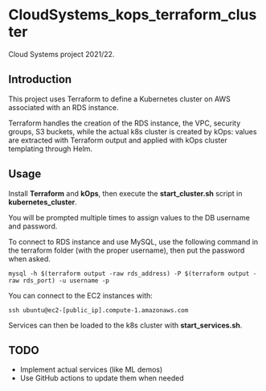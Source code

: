 # CloudSystems_kops_terraform_cluster
Cloud Systems project 2021/22.

## Introduction
This project uses Terraform to define a Kubernetes cluster on AWS associated with an RDS instance.

Terraform handles the creation of the RDS instance, the VPC, security groups, S3 buckets, while the actual k8s cluster is created by kOps: values are extracted with Terraform output and applied with kOps cluster templating through Helm.

## Usage
Install **Terraform** and **kOps**, then execute the **start_cluster.sh** script in **kubernetes_cluster**.

You will be prompted multiple times to assign values to the DB username and password.

To connect to RDS instance and use MySQL, use the following command in the terraform folder (with the proper username), then put the password when asked.

`mysql -h $(terraform output -raw rds_address) -P $(terraform output -raw rds_port) -u username -p`

You can connect to the EC2 instances with:

`ssh ubuntu@ec2-[public_ip].compute-1.amazonaws.com`

Services can then be loaded to the k8s cluster with **start_services.sh**.

## TODO
- Implement actual services (like ML demos)
- Use GitHub actions to update them when needed
